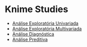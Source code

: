 # Knime Studies

- [Análise Exploratória Univariada](https://github.com/deborabastos/ML_knime_studies/tree/main/Projetos/1.AnaliseExploratoriaUni)
- [Análise Exploratória Multivariada](https://github.com/deborabastos/ML_knime_studies/tree/main/Projetos/2.AnaliseExploratoriaMulti)
- [Análise Diagnóstica](https://github.com/deborabastos/ML_knime_studies/tree/main/Projetos/3.AnaliseDiagnostica)
- [Análise Preditiva](https://github.com/deborabastos/ML_knime_studies/tree/main/Projetos/4.AnalisePreditiva)

